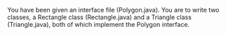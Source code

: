 You have been given an interface file (Polygon.java). You are to write two classes, a Rectangle class (Rectangle.java) and a Triangle class (Triangle.java), both of which implement the Polygon interface.